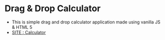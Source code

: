 # Drag & Drop Calculator

+ This is simple drag and drop calculator application made using vanilla JS & HTML 5
+ [SITE : Calculator](https://shrikanthdeva.github.io/Drag-Drop-Calculator/)